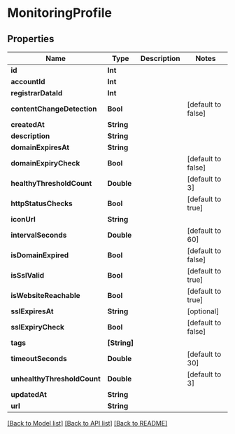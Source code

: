 # MonitoringProfile

## Properties
Name | Type | Description | Notes
------------ | ------------- | ------------- | -------------
**id** | **Int** |  | 
**accountId** | **Int** |  | 
**registrarDataId** | **Int** |  | 
**contentChangeDetection** | **Bool** |  | [default to false]
**createdAt** | **String** |  | 
**description** | **String** |  | 
**domainExpiresAt** | **String** |  | 
**domainExpiryCheck** | **Bool** |  | [default to false]
**healthyThresholdCount** | **Double** |  | [default to 3]
**httpStatusChecks** | **Bool** |  | [default to true]
**iconUrl** | **String** |  | 
**intervalSeconds** | **Double** |  | [default to 60]
**isDomainExpired** | **Bool** |  | [default to false]
**isSslValid** | **Bool** |  | [default to true]
**isWebsiteReachable** | **Bool** |  | [default to true]
**sslExpiresAt** | **String** |  | [optional] 
**sslExpiryCheck** | **Bool** |  | [default to false]
**tags** | **[String]** |  | 
**timeoutSeconds** | **Double** |  | [default to 30]
**unhealthyThresholdCount** | **Double** |  | [default to 3]
**updatedAt** | **String** |  | 
**url** | **String** |  | 

[[Back to Model list]](../README.md#documentation-for-models) [[Back to API list]](../README.md#documentation-for-api-endpoints) [[Back to README]](../README.md)


